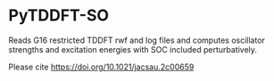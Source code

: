 # PyTDDFT-SO
Reads G16 restricted TDDFT rwf and log files and computes oscillator strengths and excitation energies with SOC included perturbatively.

Please cite
https://doi.org/10.1021/jacsau.2c00659
